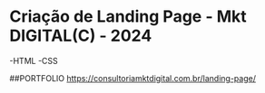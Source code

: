 # Criação de Landing Page - Mkt DIGITAL(C) - 2024

-HTML
-CSS

##PORTFOLIO  https://consultoriamktdigital.com.br/landing-page/
